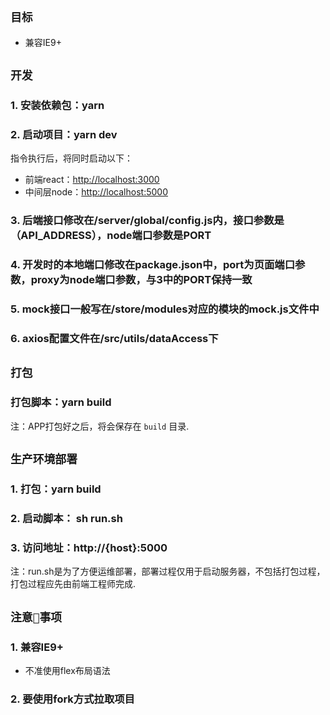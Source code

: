 
## `目标`
- 兼容IE9+


## `开发`
### 1. 安装依赖包：yarn
### 2. 启动项目：yarn dev
指令执行后，将同时启动以下：
- 前端react：[http://localhost:3000](http://localhost:3000)
- 中间层node：[http://localhost:5000](http://localhost:5000)
### 3. 后端接口修改在/server/global/config.js内，接口参数是（API_ADDRESS），node端口参数是PORT
### 4. 开发时的本地端口修改在package.json中，port为页面端口参数，proxy为node端口参数，与3中的PORT保持一致
### 5. mock接口一般写在/store/modules对应的模块的mock.js文件中
### 6. axios配置文件在/src/utils/dataAccess下

## `打包`
### 打包脚本：yarn build

注：APP打包好之后，将会保存在 `build` 目录.<br>

## `生产环境部署`
### 1. 打包：yarn build
### 2. 启动脚本： sh run.sh
### 3. 访问地址：http://{host}:5000
注：run.sh是为了方便运维部署，部署过程仅用于启动服务器，不包括打包过程，打包过程应先由前端工程师完成.<br>


## `注意事项`
### 1. 兼容IE9+
- 不准使用flex布局语法

### 2. 要使用fork方式拉取项目

